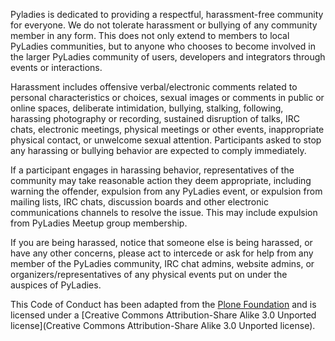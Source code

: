 Pyladies is dedicated to providing a respectful, harassment-free community for everyone.
We do not tolerate harassment or bullying of any community member in any form. This does
not only extend to members to local PyLadies communities, but to anyone who chooses to become
involved in the larger PyLadies community of users, developers and integrators through events
or interactions.

Harassment includes offensive verbal/electronic comments related to personal characteristics
or choices, sexual images or comments in public or online spaces, deliberate intimidation,
bullying, stalking, following, harassing photography or recording, sustained disruption of
talks, IRC chats, electronic meetings, physical meetings or other events, inappropriate
physical contact, or unwelcome sexual attention. Participants asked to stop any harassing
or bullying behavior are expected to comply immediately.

If a participant engages in harassing behavior, representatives of the community may take
reasonable action they deem appropriate, including warning the offender, expulsion from
any PyLadies event, or expulsion from mailing lists, IRC chats, discussion boards and
other electronic communications channels to resolve the issue. This may include expulsion
from PyLadies Meetup group membership.

If you are being harassed, notice that someone else is being harassed, or have any other
concerns, please act to intercede or ask for help from any member of the PyLadies community,
IRC chat admins, website admins, or organizers/representatives of any physical events put
on under the auspices of PyLadies.

This Code of Conduct has been adapted from the
[Plone Foundation](https://plone.org/foundation/materials/foundation-resolutions/code-of-conduct)
and is licensed under a
[Creative Commons Attribution-Share Alike 3.0 Unported license](Creative Commons Attribution-Share Alike 3.0 Unported license).
